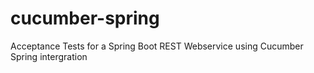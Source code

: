 # cucumber-spring
Acceptance Tests for a Spring Boot REST Webservice using Cucumber Spring intergration
